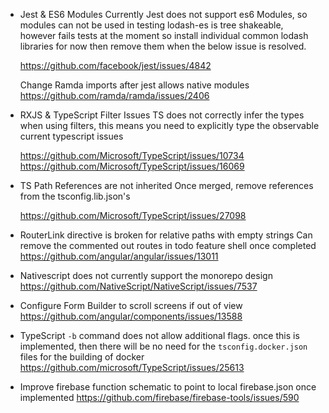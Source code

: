 - Jest & ES6 Modules
  Currently Jest does not support es6 Modules, so modules can not be used in testing
  lodash-es is tree shakeable, however fails tests at the moment so install individual common lodash libraries for now then remove them when
  the below issue is resolved.

  https://github.com/facebook/jest/issues/4842

  Change Ramda imports after jest allows native modules
  https://github.com/ramda/ramda/issues/2406

- RXJS & TypeScript Filter Issues
  TS does not correctly infer the types when using filters, this means you need to explicitly type the observable current typescript issues

  https://github.com/Microsoft/TypeScript/issues/10734
  https://github.com/Microsoft/TypeScript/issues/16069

- TS Path References are not inherited
  Once merged, remove references from the tsconfig.lib.json's

  https://github.com/Microsoft/TypeScript/issues/27098

- RouterLink directive is broken for relative paths with empty strings
  Can remove the commented out routes in todo feature shell once completed
  https://github.com/angular/angular/issues/13011

- Nativescript does not currently support the monorepo design
  https://github.com/NativeScript/NativeScript/issues/7537

- Configure Form Builder to scroll screens if out of view
  https://github.com/angular/components/issues/13588

- TypeScript `-b` command does not allow additional flags.
  once this is implemented, then there will be no need for the `tsconfig.docker.json` files for the building of docker
  https://github.com/microsoft/TypeScript/issues/25613

- Improve firebase function schematic to point to local firebase.json once implemented
  https://github.com/firebase/firebase-tools/issues/590
